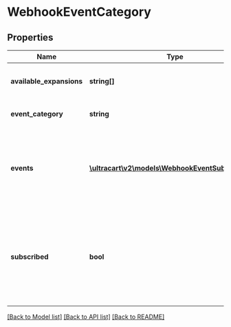 # WebhookEventCategory

## Properties
Name | Type | Description | Notes
------------ | ------------- | ------------- | -------------
**available_expansions** | **string[]** | Array of available expansion constants | [optional] 
**event_category** | **string** | Name of the event category | [optional] 
**events** | [**\ultracart\v2\models\WebhookEventSubscription[]**](WebhookEventSubscription.md) | The events within the category.  Individual subscription flags contained within the child object. | [optional] 
**subscribed** | **bool** | True if all the events within this category are subscribed.  This is a convenience flag to make user interfaces easier. | [optional] 

[[Back to Model list]](../README.md#documentation-for-models) [[Back to API list]](../README.md#documentation-for-api-endpoints) [[Back to README]](../README.md)



